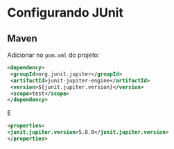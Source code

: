 # Configurando JUnit

## Maven

Adicionar no `pom.xml` do projeto:

```xml
<dependency>  
 <groupId>org.junit.jupiter</groupId>  
 <artifactId>junit-jupiter-engine</artifactId>  
 <version>${junit.jupiter.version}</version>  
 <scope>test</scope>  
</dependency>
```
E
```xml
<properties>
<junit.jupiter.version>5.8.0</junit.jupiter.version>
</properties>
```